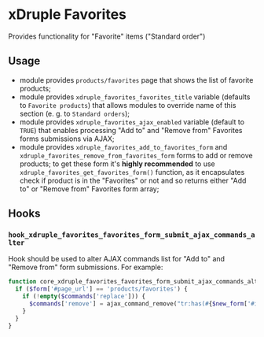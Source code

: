# xDruple Favorites

Provides functionality for "Favorite" items ("Standard order")

## Usage

* module provides `products/favorites` page that shows the list of favorite products;
* module provides `xdruple_favorites_favorites_title` variable (defaults to `Favorite products`) that allows modules
to override name of this section (e. g. to `Standard orders`);
* module provides `xdruple_favorites_ajax_enabled` variable (default to `TRUE`) that enables processing "Add to" and
"Remove from" Favorites forms submissions via AJAX;
* module provides `xdruple_favorites_add_to_favorites_form` and `xdruple_favorites_remove_from_favorites_form` forms to
add or remove products; to get these form it's __highly recommended__ to use `xdruple_favorites_get_favorites_form()`
function, as it encapsulates check if product is in the "Favorites" or not and so returns either "Add to" or "Remove
from" Favorites form array;

## Hooks

### `hook_xdruple_favorites_favorites_form_submit_ajax_commands_alter`

Hook should be used to alter AJAX commands list for "Add to" and "Remove from" form submissions. For example:

```php
function core_xdruple_favorites_favorites_form_submit_ajax_commands_alter(&$commands, $form, $form_state, $new_form) {
  if ($form['#page_url'] == 'products/favorites') {
    if (!empty($commands['replace'])) {
      $commands['remove'] = ajax_command_remove("tr:has(#{$new_form['#id']})");
    }
  }
}
```

